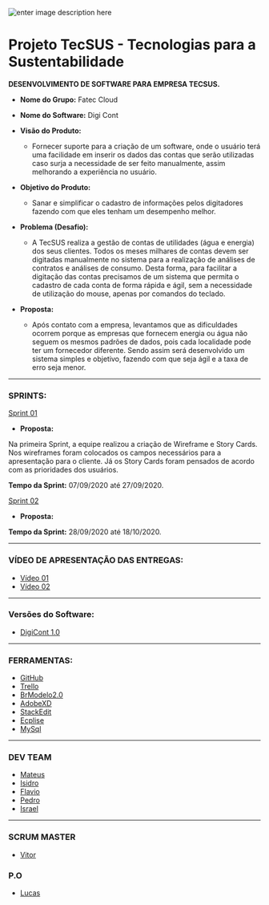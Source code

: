 ![enter image description here](https://github.com/assenvitor/ProjetoTecSUS/blob/master/Sprint%2001/Logo/DIGI%20CONT.png?raw=true%02)


# Projeto TecSUS - Tecnologias para a Sustentabilidade

**DESENVOLVIMENTO DE SOFTWARE PARA EMPRESA TECSUS.**

- **Nome do Grupo:** Fatec Cloud
- **Nome do Software:** Digi Cont
- **Visão do Produto:** 
   - Fornecer suporte para a criação de um software, onde o usuário terá uma facilidade em inserir os dados das contas que serão utilizadas caso surja a necessidade de ser feito manualmente, assim melhorando a experiência no usuário.
  
  
 - **Objetivo do Produto:** 
   - Sanar e simplificar o cadastro de informações pelos digitadores fazendo com que eles tenham um desempenho melhor.
  
- **Problema (Desafio):** 
	- A TecSUS realiza a gestão de contas de utilidades (água e energia) dos seus clientes. Todos os meses milhares de contas devem ser digitadas manualmente no sistema para a realização de análises de contratos e análises de consumo.
Desta forma, para facilitar a digitação das contas precisamos de um sistema que permita o cadastro de cada conta de forma rápida e ágil, sem a necessidade de utilização do mouse, apenas por comandos do teclado.

- **Proposta:**

	- Após contato com a empresa, levantamos que as dificuldades ocorrem porque as empresas que fornecem energia ou água não seguem os mesmos padrões de dados, pois cada localidade pode ter um fornecedor diferente. Sendo assim será desenvolvido um sistema simples e objetivo, fazendo com que seja ágil e a taxa de erro seja menor.
---

### SPRINTS:

[Sprint 01](https://github.com/assenvitor/ProjetoTecSUS/tree/master/Sprint%2001)

- **Proposta:**

Na primeira Sprint, a equipe realizou a criação de Wireframe e Story Cards. Nos wireframes foram colocados os campos necessários para a apresentação para o cliente. Já os Story Cards foram pensados de acordo com as prioridades dos usuários.

**Tempo da Sprint:** 07/09/2020 até 27/09/2020.

[Sprint 02](https://github.com/assenvitor/ProjetoTecSUS/tree/master/Sprint%2002)

- **Proposta:**

**Tempo da Sprint:** 28/09/2020 até 18/10/2020.

---

### VÍDEO DE APRESENTAÇÃO DAS ENTREGAS:

- [Vídeo 01](https://drive.google.com/file/d/15jyLiNlI4ROETPznqx-H09QlZZ691C35/view?usp=sharing)
- [Vídeo 02](https://drive.google.com/file/d/1yMGlzzZ68rYnkbwdPhe_jft0DxHuUz5P/view?usp=sharing)
---
### Versões do Software:

- [DigiCont 1.0](https://github.com/assenvitor/ProjetoTecSUS/raw/master/Sprint%2002/Execut%C3%A1vel/DigiCont.jar)

---
### FERRAMENTAS:
- [GitHub](https://github.com/assenvitor/ProjetoTecSUS)
- [Trello](https://trello.com)
- [BrModelo2.0](https://baixe.net/baixar/down4373.html)
- [AdobeXD](https://www.adobe.com/br/products/xd.html)
- [StackEdit]( https://stackedit.io/)
- [Ecplise](https://www.eclipse.org/downloads/)
- [MySql](https://www.mysql.com/)
---

### DEV TEAM
- [Mateus](https://github.com/mateuscamargo)
- [Isidro](https://github.com/Isidro013)
- [Flavio](https://github.com/flavioalepereira)
- [Pedro](https://github.com/pedrogarcia1910)
- [Israel](https://github.com/israelaguiar)
 ---
### SCRUM MASTER
- [Vitor](https://github.com/assenvitor)

### P.O
- [Lucas](https://github.com/LucasMonteiiroo)
<!--stackedit_data:
eyJoaXN0b3J5IjpbLTYxODM2NzI1NiwtMjAxMjIxNDU4NCw2Nz
g3MzYzODQsOTE5ODUwMDM1LC0zNzQ0NTU2MjgsMTQxNjY5MzA2
LDE3MjE5MDI4OTUsMTk5NDUzMzY4NywtMTE0NTU1MzgwMywtMT
EzNzExMTI0MSwxMjI4MDkxMTQwLC00MzMwOTY3MjEsODIwNjg0
NTU5LC0xMTUwMDU0NzE3LC0xNjkxODMzNDAxLC0xNzExNTk4Mj
M0LC0xMjAzNDQxODk2XX0=
-->